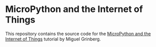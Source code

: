 MicroPython and the Internet of Things
======================================

This repository contains the source code for the [MicroPython and
the Internet of Things](https://blog.miguelgrinberg.com/post/micropython-and-the-internet-of-things-part-i-welcome)
tutorial by Miguel Grinberg.
